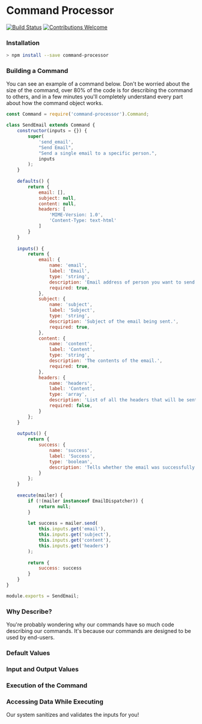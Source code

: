# Command Processor

[![Build Status](https://travis-ci.com/c-butcher/command-processor.svg?branch=master)](https://travis-ci.com/c-butcher/command-processor)
[![Contributions Welcome](https://img.shields.io/badge/contributions-welcome-brightgreen.svg?style=flat)](https://travis-ci.com/c-butcher/command-processor)

### Installation

```bash
> npm install --save command-processor
```

### Building a Command
You can see an example of a command below. Don't be worried about the size of the command,
over 80% of the code is for describing the command to others, and in a few minutes you'll
completely understand every part about how the command object works.

```javascript
const Command = require('command-processor').Command;

class SendEmail extends Command {
    constructor(inputs = {}) {
        super(
            'send_email',
            "Send Email",
            "Send a single email to a specific person.",
            inputs
        );
    }
    
    defaults() {
        return {
            email: [],
            subject: null,
            content: null,
            headers: [
                'MIME-Version: 1.0',
                'Content-Type: text-html'
            ]
        }
    }
    
    inputs() {
        return {
            email: {
                name: 'email',
                label: 'Email',
                type: 'string',
                description: 'Email address of person you want to send an email to.',
                required: true,
            },
            subject: {
                name: 'subject',
                label: 'Subject',
                type: 'string',
                description: 'Subject of the email being sent.',
                required: true,
            },
            content: {
                name: 'content',
                label: 'Content',
                type: 'string',
                description: 'The contents of the email.',
                required: true,
            },
            headers: {
                name: 'headers',
                label: 'Content',
                type: 'array',
                description: 'List of all the headers that will be sent with the email.',
                required: false,
            }
        };
    }
    
    outputs() {
        return {
            success: {
                name: 'success',
                label: 'Success',
                type: 'boolean',
                description: 'Tells whether the email was successfully sent.',
            }
        };
    }
    
    execute(mailer) {
        if (!(mailer instanceof EmailDispatcher)) {
            return null;
        }
        
        let success = mailer.send(
            this.inputs.get('email'),
            this.inputs.get('subject'),
            this.inputs.get('content'),
            this.inputs.get('headers')
        );
        
        return {
            success: success
        }
    }
}

module.exports = SendEmail;
```

### Why Describe?
You're probably wondering why our commands have so much code describing our commands. It's because
our commands are designed to be used by end-users.

### Default Values


### Input and Output Values


### Execution of the Command


### Accessing Data While Executing
Our system sanitizes and validates the inputs for you!
